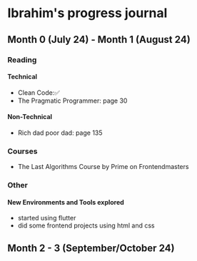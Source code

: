 # Ibrahim's progress journal

## Month 0 (July 24) - Month 1 (August 24)

### Reading

#### Technical

- Clean Code:✅
- The Pragmatic Programmer: page 30

#### Non-Technical

- Rich dad poor dad: page 135

### Courses

- The Last Algorithms Course by Prime on Frontendmasters

### Other

#### New Environments and Tools explored

- started using flutter
- did some frontend projects using html and css

## Month 2 - 3 (September/October 24)
